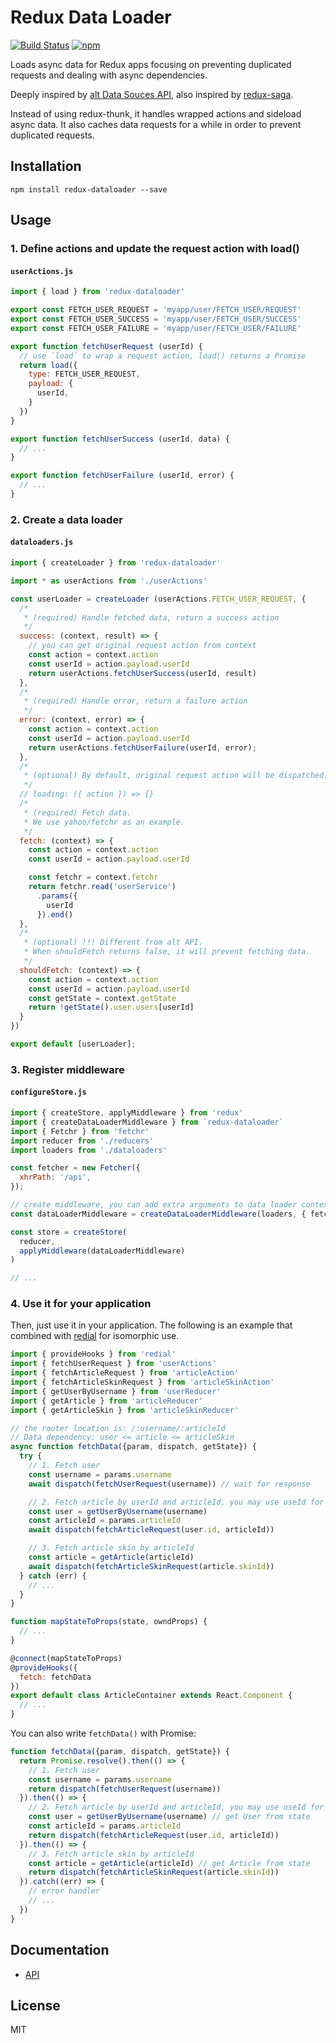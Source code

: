 # Redux Data Loader

[![Build Status](https://travis-ci.org/kouhin/redux-dataloader.svg?branch=master)](https://travis-ci.org/kouhin/redux-dataloader)
[![npm](https://img.shields.io/npm/v/redux-dataloader.svg)](https://npmjs.org/package/redux-dataloader)

Loads async data for Redux apps focusing on preventing duplicated requests and dealing with async dependencies.

Deeply inspired by [alt Data Souces API](http://alt.js.org/docs/async), also inspired by [redux-saga](https://github.com/yelouafi/redux-saga).

Instead of using redux-thunk, it handles wrapped actions and sideload async data.
It also caches data requests for a while in order to prevent duplicated requests.

## Installation

```
npm install redux-dataloader --save
```

## Usage

### 1. Define actions and update the request action with load()

#### `userActions.js`
```javascript
import { load } from 'redux-dataloader'

export const FETCH_USER_REQUEST = 'myapp/user/FETCH_USER/REQUEST'
export const FETCH_USER_SUCCESS = 'myapp/user/FETCH_USER/SUCCESS'
export const FETCH_USER_FAILURE = 'myapp/user/FETCH_USER/FAILURE'

export function fetchUserRequest (userId) {
  // use `load` to wrap a request action, load() returns a Promise
  return load({
    type: FETCH_USER_REQUEST,
    payload: {
      userId,
    }
  })
}

export function fetchUserSuccess (userId, data) {
  // ...
}

export function fetchUserFailure (userId, error) {
  // ...
}

```

### 2. Create a data loader

#### `dataloaders.js`

```javascript
import { createLoader } from 'redux-dataloader'

import * as userActions from './userActions'

const userLoader = createLoader (userActions.FETCH_USER_REQUEST, {
  /*
   * (required) Handle fetched data, return a success action
   */
  success: (context, result) => {
    // you can get original request action from context
    const action = context.action
    const userId = action.payload.userId
    return userActions.fetchUserSuccess(userId, result)
  },
  /*
   * (required) Handle error, return a failure action
   */
  error: (context, error) => {
    const action = context.action
    const userId = action.payload.userId
    return userActions.fetchUserFailure(userId, error);
  },
  /*
   * (optional) By default, original request action will be dispatched. But you can still modify this process.
   */
  // loading: ({ action }) => {}
  /*
   * (required) Fetch data.
   * We use yahoo/fetchr as an example.
   */
  fetch: (context) => {
    const action = context.action
    const userId = action.payload.userId

    const fetchr = context.fetchr
    return fetchr.read('userService')
      .params({
        userId
      }).end()
  },
  /*
   * (optional) !!! Different from alt API.
   * When shouldFetch returns false, it will prevent fetching data.
   */
  shouldFetch: (context) => {
    const action = context.action
    const userId = action.payload.userId
    const getState = context.getState
    return !getState().user.users[userId]
  }
})

export default [userLoader];
```

### 3. Register middleware

#### `configureStore.js`

```javascript
import { createStore, applyMiddleware } from 'redux'
import { createDataLoaderMiddleware } from `redux-dataloader`
import { Fetchr } from 'fetchr'
import reducer from './reducers'
import loaders from './dataloaders'

const fetcher = new Fetcher({
  xhrPath: '/api',
});

// create middleware, you can add extra arguments to data loader context
const dataLoaderMiddleware = createDataLoaderMiddleware(loaders, { fetchr })

const store = createStore(
  reducer,
  applyMiddleware(dataLoaderMiddleware)
)

// ...
```

### 4. Use it for your application

Then, just use it in your application.
The following is an example that combined with [redial](https://github.com/markdalgleish/redial) for isomorphic use.

```javascript
import { provideHooks } from 'redial'
import { fetchUserRequest } from 'userActions'
import { fetchArticleRequest } from 'articleAction'
import { fetchArticleSkinRequest } from 'articleSkinAction'
import { getUserByUsername } from 'userReducer'
import { getArticle } from 'articleReducer'
import { getArticleSkin } from 'articleSkinReducer'

// the router location is: /:username/:articleId
// Data dependency: user <= article <= articleSkin
async function fetchData({param, dispatch, getState}) {
  try {
    // 1. Fetch user
    const username = params.username
    await dispatch(fetchUserRequest(username)) // wait for response

    // 2. Fetch article by userId and articleId, you may use useId for authentication
    const user = getUserByUsername(username)
    const articleId = params.articleId
    await dispatch(fetchArticleRequest(user.id, articleId))

    // 3. Fetch article skin by articleId
    const article = getArticle(articleId)
    await dispatch(fetchArticleSkinRequest(article.skinId))
  } catch (err) {
    // ...
  }
}

function mapStateToProps(state, owndProps) {
  // ...
}

@connect(mapStateToProps)
@provideHooks({
  fetch: fetchData
})
export default class ArticleContainer extends React.Component {
  // ...
}
```

You can also write `fetchData()` with Promise:

```javascript
function fetchData({param, dispatch, getState}) {
  return Promise.resolve().then(() => {
    // 1. Fetch user
    const username = params.username
    return dispatch(fetchUserRequest(username))
  }).then(() => {
    // 2. Fetch article by userId and articleId, you may use useId for authentication
    const user = getUserByUsername(username) // get User from state
    const articleId = params.articleId
    return dispatch(fetchArticleRequest(user.id, articleId))
  }).then(() => {
    // 3. Fetch article skin by articleId
    const article = getArticle(articleId) // get Article from state
    return dispatch(fetchArticleSkinRequest(article.skinId))
  }).catch((err) => {
    // error handler
    // ...
  })
}
```

## Documentation

- [API](/API.md)

## License

MIT
